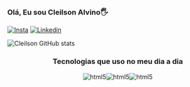 ### Olá, Eu sou Cleilson Alvino🖐

[![Insta](https://img.shields.io/badge/Instagram-E4405F?style=for-the-badge&logo=instagram&logoColor=white)](https://www.instagram.com/cleilsonalvino/)
[![Linkedin](https://img.shields.io/badge/LinkedIn-0077B5?style=for-the-badge&logo=linkedin&logoColor=white)](https://www.linkedin.com/in/cleilsonalvino)

![Cleilson GitHub stats](https://github-readme-stats.vercel.app/api?username=cleilsonalvino&show_icons=true&theme=dracula)

### <p style="text-align: center;">Tecnologias que uso no meu dia a dia</p>

<div style="display: flex; flex-direction: row; align-items: center; justify-content: center;">
    <div style="display: inline-block;">
        <img src="https://img.shields.io/badge/HTML5-E34F26?style=for-the-badge&logo=html5&logoColor=white" alt="html5">
    </div>
    <div style="display: inline-block;">
        <img src="https://img.shields.io/badge/CSS3-1572B6?style=for-the-badge&logo=css3&logoColor=white" alt="html5">
    </div>
    <div style="display: inline-block;">
        <img src="https://img.shields.io/badge/JavaScript-F7DF1E?style=for-the-badge&logo=javascript&logoColor=black" alt="html5">
    </div>
</div>
